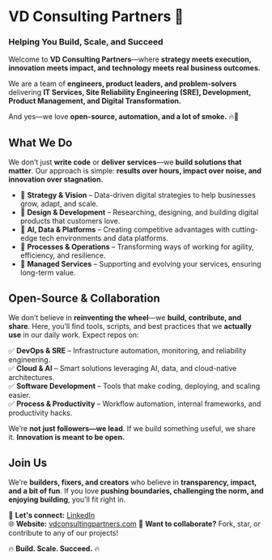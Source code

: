 # **VD Consulting Partners** 🚀  
### **Helping You Build, Scale, and Succeed**  

Welcome to **VD Consulting Partners**—where **strategy meets execution, innovation meets impact, and technology meets real business outcomes.**  

We are a team of **engineers, product leaders, and problem-solvers** delivering **IT Services, Site Reliability Engineering (SRE), Development, Product Management, and Digital Transformation.**  

And yes—we love **open-source, automation, and a lot of smoke.** 🔥💨  

## **What We Do**  
We don’t just **write code** or **deliver services**—we **build solutions that matter**. Our approach is simple: **results over hours, impact over noise, and innovation over stagnation.**  

- 🔹 **Strategy & Vision** – Data-driven digital strategies to help businesses grow, adapt, and scale.  
- 🔹 **Design & Development** – Researching, designing, and building digital products that customers love.  
- 🔹 **AI, Data & Platforms** – Creating competitive advantages with cutting-edge tech environments and data platforms.  
- 🔹 **Processes & Operations** – Transforming ways of working for agility, efficiency, and resilience.  
- 🔹 **Managed Services** – Supporting and evolving your services, ensuring long-term value.  

## **Open-Source & Collaboration**  
We don’t believe in **reinventing the wheel**—we **build, contribute, and share**. Here, you’ll find tools, scripts, and best practices that we **actually use** in our daily work. Expect repos on:  

✅ **DevOps & SRE** – Infrastructure automation, monitoring, and reliability engineering.  
✅ **Cloud & AI** – Smart solutions leveraging AI, data, and cloud-native architectures.  
✅ **Software Development** – Tools that make coding, deploying, and scaling easier.  
✅ **Process & Productivity** – Workflow automation, internal frameworks, and productivity hacks.  

We’re **not just followers—we lead**. If we build something useful, we share it. **Innovation is meant to be open.**  

## **Join Us**  
We’re **builders, fixers, and creators** who believe in **transparency, impact, and a bit of fun**. If you love **pushing boundaries, challenging the norm, and enjoying building**, you’ll fit right in.  

💬 **Let's connect:** [LinkedIn](https://linkedin.com/company/vd-consulting-partners)  
🌐 **Website:** [vdconsultingpartners.com](https://vdconsultingpartners.com)
🤝 **Want to collaborate?** Fork, star, or contribute to any of our projects!  

🔥 **Build. Scale. Succeed.** 🔥  
